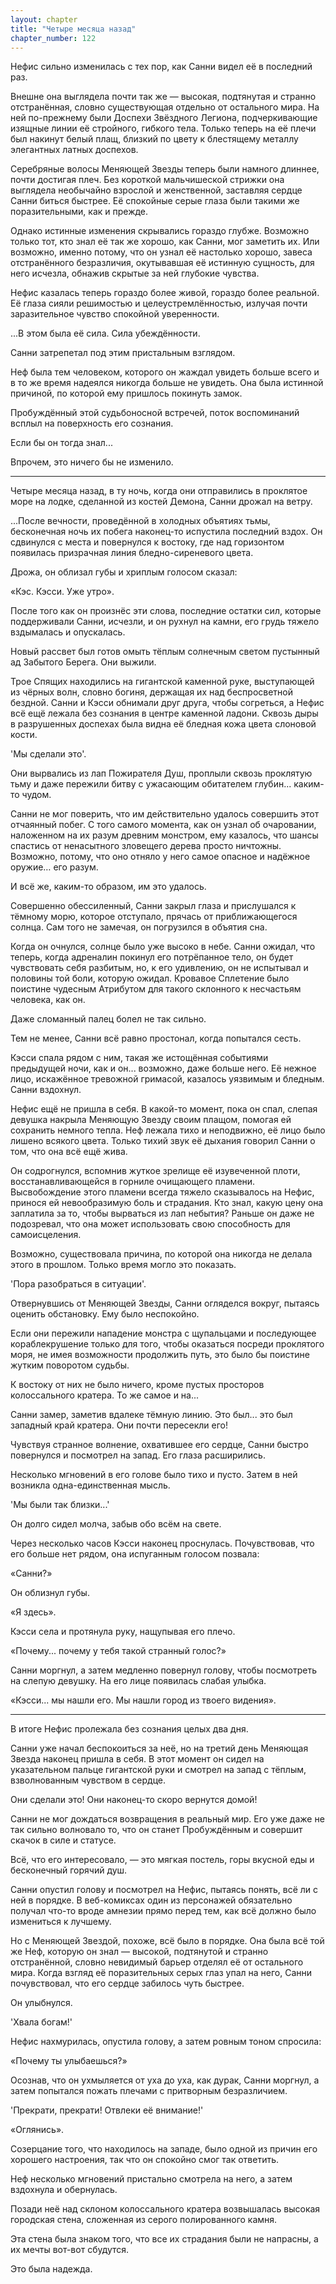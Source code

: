 ```yaml
---
layout: chapter
title: "Четыре месяца назад"
chapter_number: 122
---
```


Нефис сильно изменилась с тех пор, как Санни видел её в последний раз.

Внешне она выглядела почти так же — высокая, подтянутая и странно отстранённая, словно существующая отдельно от остального мира. На ней по-прежнему были Доспехи Звёздного Легиона, подчеркивающие изящные линии её стройного, гибкого тела. Только теперь на её плечи был накинут белый плащ, близкий по цвету к блестящему металлу элегантных латных доспехов.

Серебряные волосы Меняющей Звезды теперь были намного длиннее, почти достигая плеч. Без короткой мальчишеской стрижки она выглядела необычайно взрослой и женственной, заставляя сердце Санни биться быстрее. Её спокойные серые глаза были такими же поразительными, как и прежде.

Однако истинные изменения скрывались гораздо глубже. Возможно только тот, кто знал её так же хорошо, как Санни, мог заметить их. Или возможно, именно потому, что он узнал её настолько хорошо, завеса отстранённого безразличия, окутывавшая её истинную сущность, для него исчезла, обнажив скрытые за ней глубокие чувства.

Нефис казалась теперь гораздо более живой, гораздо более реальной. Её глаза сияли решимостью и целеустремлённостью, излучая почти заразительное чувство спокойной уверенности.

...В этом была её сила. Сила убеждённости.

Санни затрепетал под этим пристальным взглядом.

Неф была тем человеком, которого он жаждал увидеть больше всего и в то же время надеялся никогда больше не увидеть. Она была истинной причиной, по которой ему пришлось покинуть замок.

Пробуждённый этой судьбоносной встречей, поток воспоминаний всплыл на поверхность его сознания.

Если бы он тогда знал...

Впрочем, это ничего бы не изменило.

***

Четыре месяца назад, в ту ночь, когда они отправились в проклятое море на лодке, сделанной из костей Демона, Санни дрожал на ветру.

...После вечности, проведённой в холодных объятиях тьмы, бесконечная ночь их побега наконец-то испустила последний вздох. Он сдвинулся с места и повернулся к востоку, где над горизонтом появилась призрачная линия бледно-сиреневого цвета.

Дрожа, он облизал губы и хриплым голосом сказал:

«Кэс. Кэсси. Уже утро».

После того как он произнёс эти слова, последние остатки сил, которые поддерживали Санни, исчезли, и он рухнул на камни, его грудь тяжело вздымалась и опускалась.

Новый рассвет был готов омыть тёплым солнечным светом пустынный ад Забытого Берега. Они выжили.

Трое Спящих находились на гигантской каменной руке, выступающей из чёрных волн, словно богиня, держащая их над беспросветной бездной. Санни и Кэсси обнимали друг друга, чтобы согреться, а Нефис всё ещё лежала без сознания в центре каменной ладони. Сквозь дыры в разрушенных доспехах была видна её бледная кожа цвета слоновой кости.

'Мы сделали это'.

Они вырвались из лап Пожирателя Душ, проплыли сквозь проклятую тьму и даже пережили битву с ужасающим обитателем глубин... каким-то чудом.

Санни не мог поверить, что им действительно удалось совершить этот отчаянный побег. С того самого момента, как он узнал об очаровании, наложенном на их разум древним монстром, ему казалось, что шансы спастись от ненасытного зловещего дерева просто ничтожны. Возможно, потому, что оно отняло у него самое опасное и надёжное оружие… его разум.

И всё же, каким-то образом, им это удалось.

Совершенно обессиленный, Санни закрыл глаза и прислушался к тёмному морю, которое отступало, прячась от приближающегося солнца. Сам того не замечая, он погрузился в объятия сна.

Когда он очнулся, солнце было уже высоко в небе. Санни ожидал, что теперь, когда адреналин покинул его потрёпанное тело, он будет чувствовать себя разбитым, но, к его удивлению, он не испытывал и половины той боли, которую ожидал. Кровавое Сплетение было поистине чудесным Атрибутом для такого склонного к несчастьям человека, как он.

Даже сломанный палец болел не так сильно.

Тем не менее, Санни всё равно простонал, когда попытался сесть.

Кэсси спала рядом с ним, такая же истощённая событиями предыдущей ночи, как и он... возможно, даже больше него. Её нежное лицо, искажённое тревожной гримасой, казалось уязвимым и бледным. Санни вздохнул.

Нефис ещё не пришла в себя. В какой-то момент, пока он спал, слепая девушка накрыла Меняющую Звезду своим плащом, помогая ей сохранить немного тепла. Неф лежала тихо и неподвижно, её лицо было лишено всякого цвета. Только тихий звук её дыхания говорил Санни о том, что она всё ещё жива.

Он содрогнулся, вспомнив жуткое зрелище её изувеченной плоти, восстанавливающейся в горниле очищающего пламени. Высвобождение этого пламени всегда тяжело сказывалось на Нефис, принося ей невообразимую боль и страдания. Кто знал, какую цену она заплатила за то, чтобы вырваться из лап небытия? Раньше он даже не подозревал, что она может использовать свою способность для самоисцеления.

Возможно, существовала причина, по которой она никогда не делала этого в прошлом. Только время могло это показать.

'Пора разобраться в ситуации'.

Отвернувшись от Меняющей Звезды, Санни огляделся вокруг, пытаясь оценить обстановку. Ему было неспокойно.

Если они пережили нападение монстра с щупальцами и последующее кораблекрушение только для того, чтобы оказаться посреди проклятого моря, не имея возможности продолжить путь, это было бы поистине жутким поворотом судьбы.

К востоку от них не было ничего, кроме пустых просторов колоссального кратера. То же самое и на...

Санни замер, заметив вдалеке тёмную линию. Это был... это был западный край кратера. Они почти пересекли его!

Чувствуя странное волнение, охватившее его сердце, Санни быстро повернулся и посмотрел на запад. Его глаза расширились.

Несколько мгновений в его голове было тихо и пусто. Затем в ней возникла одна-единственная мысль.

'Мы были так близки...'

Он долго сидел молча, забыв обо всём на свете.

Через несколько часов Кэсси наконец проснулась. Почувствовав, что его больше нет рядом, она испуганным голосом позвала:

«Санни?»

Он облизнул губы.

«Я здесь».

Кэсси села и протянула руку, нащупывая его плечо.

«Почему... почему у тебя такой странный голос?»

Санни моргнул, а затем медленно повернул голову, чтобы посмотреть на слепую девушку. На его лице появилась слабая улыбка.

«Кэсси... мы нашли его. Мы нашли город из твоего видения».

***

В итоге Нефис пролежала без сознания целых два дня.

Санни уже начал беспокоиться за неё, но на третий день Меняющая Звезда наконец пришла в себя. В этот момент он сидел на указательном пальце гигантской руки и смотрел на запад с тёплым, взволнованным чувством в сердце.

Они сделали это! Они наконец-то скоро вернутся домой!

Санни не мог дождаться возвращения в реальный мир. Его уже даже не так сильно волновало то, что он станет Пробуждённым и совершит скачок в силе и статусе.

Всё, что его интересовало, — это мягкая постель, горы вкусной еды и бесконечный горячий душ.

Санни опустил голову и посмотрел на Нефис, пытаясь понять, всё ли с ней в порядке. В веб-комиксах один из персонажей обязательно получал что-то вроде амнезии прямо перед тем, как всё должно было измениться к лучшему.

Но с Меняющей Звездой, похоже, всё было в порядке. Она была всё той же Неф, которую он знал — высокой, подтянутой и странно отстранённой, словно невидимый барьер отделял её от остального мира. Когда взгляд её поразительных серых глаз упал на него, Санни почувствовал, что его сердце забилось чуть быстрее.

Он улыбнулся.

'Хвала богам!'

Нефис нахмурилась, опустила голову, а затем ровным тоном спросила:

«Почему ты улыбаешься?»

Осознав, что он ухмыляется от уха до уха, как дурак, Санни моргнул, а затем попытался пожать плечами с притворным безразличием.

'Прекрати, прекрати! Отвлеки её внимание!'

«Оглянись».

Созерцание того, что находилось на западе, было одной из причин его хорошего настроения, так что он спокойно смог так ответить.

Неф несколько мгновений пристально смотрела на него, а затем вздохнула и обернулась.

Позади неё над склоном колоссального кратера возвышалась высокая городская стена, сложенная из серого полированного камня.

Эта стена была знаком того, что все их страдания были не напрасны, а их мечты вот-вот сбудутся.

Это была надежда.